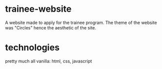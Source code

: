 # trainee-website
A website made to apply for the trainee program. The theme of the website was "Circles" hence the aesthetic of the site.

# technologies
pretty much all vanilla: html, css, javascript
